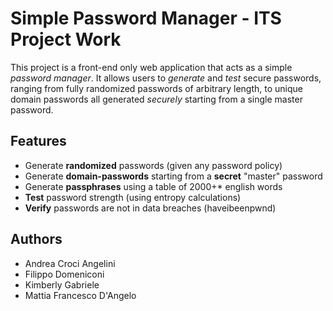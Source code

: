 # Simple Password Manager - ITS Project Work

This project is a front-end only web application that acts as a simple *password manager*. It allows users to *generate* and *test* secure passwords, ranging from fully randomized passwords of arbitrary length, to unique domain passwords all generated *securely* starting from a single master password.

## Features
- Generate **randomized** passwords (given any password policy)
- Generate **domain-passwords** starting from a **secret** "master" password
- Generate **passphrases** using a table of 2000+* english words
- **Test** password strength (using entropy calculations)
- **Verify** passwords are not in data breaches (haveibeenpwnd)

## Authors
- Andrea Croci Angelini
- Filippo Domeniconi
- Kimberly Gabriele
- Mattia Francesco D'Angelo
